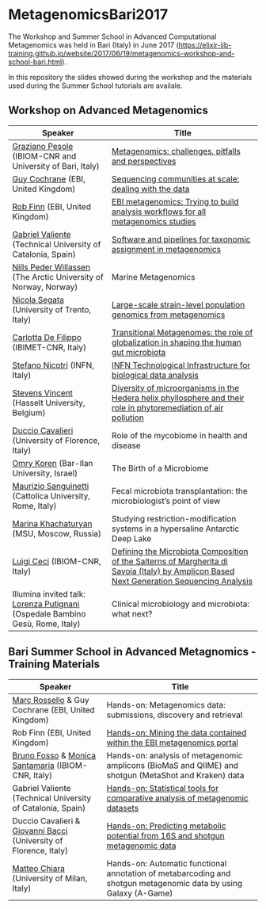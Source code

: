 # MetagenomicsBari2017

The Workshop and Summer School in Advanced Computational Metagenomics was held in Bari (Italy) in June 2017 (https://elixir-iib-training.github.io/website/2017/06/19/metagenomics-workshop-and-school-bari.html).

In this repository the slides showed during the workshop and the  materials used during the Summer School tutorials are availale.

## Workshop on Advanced Metagenomics

| Speaker | Title |
| ------- | ----- |
| [Graziano Pesole](g.pesole@ibiom.cnr.it) (IBIOM-CNR and University of Bari, Italy) | [Metagenomics: challenges, pitfalls and perspectives](./Workshop/Pesole_Summer_School_2017.pdf)  |
| [Guy Cochrane](cochrane@ebi.ac.uk) (EBI, United Kingdom)  | [Sequencing communities at scale: dealing with the data](./Workshop/Cochrane_ELIXIR_IIB_2017.pdf)  |
| [Rob Finn](rdf@ebi.ac.uk) (EBI, United Kingdom) | [EBI metagenomics: Trying to build analysis workflows for all metagenomics studies](./Workshop/20170619EMB_Bari.pdf) |
| [Gabriel Valiente](valiente@cs.upc.edu) (Technical University of Catalonia, Spain) |  [Software and pipelines for taxonomic assignment in metagenomics](./Workshop/Valiente_slides-2017-06-19-bari.pdf) |
| [Nills Peder Willassen](nils-peder.willassen@uit.no) (The Arctic University of Norway, Norway) | Marine Metagenomics |
| [Nicola Segata](nicola.segata@unitn.it) (University of Trento, Italy) | [Large-scale strain-level population genomics from metagenomics](./Workshop/NSegata_BARI_to_print.pdf) |
| [Carlotta De Filippo](carlotta.defilippo@ibba.cnr.it) (IBIMET-CNR, Italy) | [Transitional Metagenomes: the role of globalization in shaping the human gut microbiota](./Workshop/De_Filippo_Bari_Elixir_giugno%202017.pdf) |
| [Stefano Nicotri](stefano.nicotri@ba.infn.it) (INFN, Italy) | [INFN Technological Infrastructure for biological data analysis](./Workshop/INFN_Technological%20Infrastructure%20for%20biological%20data%20analysis.pdf) |
| [Stevens Vincent](vincent.stevens@uhasselt.be) (Hasselt University, Belgium) | [Diversity of microorganisms in the Hedera helix phyllosphere and their role in phytoremediation of air pollution](./Workshop/VincentStevens_Presentation.pdf) |
| [Duccio Cavalieri](cavalieri.unifi@gmail.com) (University of Florence, Italy) | Role of the mycobiome in health and disease |
| [Omry Koren](korenomry@gmail.com) (Bar-Ilan University, Israel) | The Birth of a Microbiome |
| [Maurizio Sanguinetti](msanguinetti@RM.Unicatt.it) (Cattolica University, Rome, Italy) | Fecal microbiota transplantation: the microbiologist’s point of view |
| [Marina Khachaturyan](zyukeriya@gmail.com) (MSU, Moscow, Russia) | Studying restriction-modification systems in a hypersaline Antarctic Deep Lake |
| [Luigi Ceci](l.ceci@ibbe.cnr.it) (IBIOM-CNR, Italy) | [Defining the Microbiota Composition of the Salterns of Margherita di Savoia (Italy) by Amplicon Based Next Generation Sequencing Analysis](./Workshop/Elixir_2017_Ceci.pdf) |
| Illumina invited talk: [Lorenza Putignani]() (Ospedale Bambino Gesù, Rome, Italy) | Clinical microbiology and microbiota: what next? |

## Bari Summer School in Advanced Metagnomics - Training Materials

| Speaker | Title |
| ------- | ----- |
| [Marc Rossello](mrosello@ebi.ac.uk) & Guy Cochrane (EBI, United Kingdom)   | Hands-on: Metagenomics data: submissions, discovery and retrieval |
| Rob Finn (EBI, United Kingdom) | [Hands-on: Mining the data contained within the EBI metagenomics portal](./Summer_School/Finn.zip) |
| [Bruno Fosso](b.fosso@ibiom.cnr.it) & [Monica Santamaria](m.santamaria@ibiom.cnr.it) (IBIOM-CNR, Italy)   | Hands-on: analysis of metagenomic amplicons (BioMaS and QIIME) and shotgun (MetaShot and Kraken) data |
| Gabriel Valiente (Technical University of Catalonia, Spain)  | [Hands-on: Statistical tools for comparative analysis of metagenomic datasets](./Summer_School/Valiente.zip) |
| Duccio Cavalieri & [Giovanni Bacci](giovanni.bacci@unifi.it) (University of Florence, Italy) | [Hands-on: Predicting metabolic potential from 16S and shotgun metagenomic data](./Summer_School/Bacci.zip) |
| [Matteo Chiara](matteo.chiara@unimi.it) (University of Milan, Italy) | Hands-on: Automatic functional annotation of metabarcoding and shotgun metagenomic data by using Galaxy (A-Game) |
